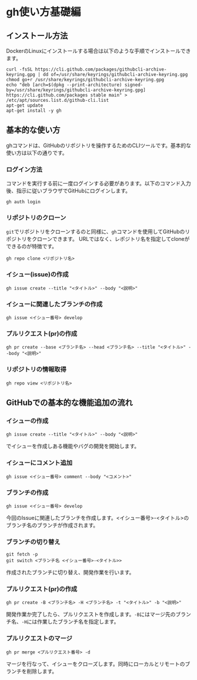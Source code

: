 # gh使い方基礎編

## インストール方法
DockerのLinuxにインストールする場合は以下のような手順でインストールできます。
```
curl -fsSL https://cli.github.com/packages/githubcli-archive-keyring.gpg | dd of=/usr/share/keyrings/githubcli-archive-keyring.gpg
chmod go+r /usr/share/keyrings/githubcli-archive-keyring.gpg
echo "deb [arch=$(dpkg --print-architecture) signed-by=/usr/share/keyrings/githubcli-archive-keyring.gpg] https://cli.github.com/packages stable main" > /etc/apt/sources.list.d/github-cli.list
apt-get update
apt-get install -y gh
```

## 基本的な使い方

ghコマンドは、GitHubのリポジトリを操作するためのCLIツールです。基本的な使い方は以下の通りです。

### ログイン方法
コマンドを実行する前に一度ログインする必要があります。以下のコマンド入力後、指示に従いブラウザでGitHubにログインします。
```
gh auth login
```

### リポジトリのクローン
`git`でリポジトリをクローンするのと同様に、`gh`コマンドを使用してGitHubのリポジトリをクローンできます。
URLではなく、レポジトリ名を指定してcloneができるのが特徴です。
```
gh repo clone <リポジトリ名>
```

### イシュー(issue)の作成

```
gh issue create --title "<タイトル>" --body "<説明>"
```

### イシューに関連したブランチの作成
```
gh issue <イシュー番号> develop
```

### プルリクエスト(pr)の作成
```
gh pr create --base <ブランチ名> --head <ブランチ名> --title "<タイトル>" --body "<説明>"
```

### リポジトリの情報取得
```
gh repo view <リポジトリ名>
```

## GitHubでの基本的な機能追加の流れ
### イシューの作成
```
gh issue create --title "<タイトル>" --body "<説明>"
```
でイシューを作成しある機能やバグの開発を開始します。

### イシューにコメント追加
```
gh issue <イシュー番号> comment --body "<コメント>"
```

### ブランチの作成
```
gh issue <イシュー番号> develop
```
今回のIssueに関連したブランチを作成します。<イシュー番号>-<タイトル>のブランチ名のブランチが作成されます。

### ブランチの切り替え
```
git fetch -p
git switch <ブランチ名 <イシュー番号>-<タイトル>>
```
作成されたブランチに切り替え、開発作業を行います。

### プルリクエスト(pr)の作成
```
gh pr create -B <ブランチ名> -H <ブランチ名> -t "<タイトル>" -b "<説明>"
```
開発作業か完了したら、プルリクエストを作成します。`-B`にはマージ先のブランチ名、`-H`には作業したブランチ名を指定します。

### プルリクエストのマージ
```
gh pr merge <プルリクエスト番号> -d
```
マージを行なって、イシューをクローズします。同時にローカルとリモートのブランチを削除します。
